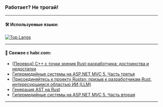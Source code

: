 ### Работает? Не трогай!

---
<!--
#### 🛠️ Technical stack:

![Java](https://img.shields.io/badge/Java-informational?logo=Oracle&style=flat&logoColor=white&color=FF4500)
![Kotlin](https://img.shields.io/badge/Kotlin-informational?logo=Kotlin&style=flat&logoColor=white&color=774D97)
![TS](https://img.shields.io/badge/TypeScript-informational?logo=typeScript&style=flat&logoColor=black&color=017acc)
![Python](https://img.shields.io/badge/Python-informational?logo=Python&style=flat&logoColor=black&color=ffdd54) <br>
![Spring](https://img.shields.io/badge/Spring-informational?logo=Spring&style=flat&logoColor=white&color=6DB33F) 
![SpringBoot](https://img.shields.io/badge/SpringBoot-informational?logo=SpringBoot&style=flat&logoColor=white&color=6DB33F)
![Nest](https://img.shields.io/badge/NestJS-informational?logo=NestJS&style=flat&logoColor=white&color=E0234E) 
![NodeJS](https://img.shields.io/badge/NodeJS-informational?logo=node.js&style=flat&logoColor=white&color=70A760)<br>
![PostgreSQL](https://img.shields.io/badge/PostgreSQL-informational?logo=PostgreSQL&style=flat&logoColor=white&color=DAA520)
![MongoDB](https://img.shields.io/badge/MongoDB-informational?logo=MongoDB&style=flat&logoColor=white&color=870000)
![Apache](https://img.shields.io/badge/Apache-informational?logo=apache&style=flat&logoColor=white&color=f74e28)

___ 
-->

#### 🛠️ Используемые языки:

[![Top Langs](https://github-readme-stats-u2qms2cxw-advtsettinggmailcoms-projects.vercel.app/api/top-langs/?username=zloylis&langs_count=10&hide_title=true&title_color=e6edf3&size_weight=0.5&count_weight=0.5&layout=compact&hide_progress=true&hide_border=true&theme=dracula)](https://github.com/zloylis)

<!---


####  :octocat:&nbsp;&nbsp; Статистика:

![GitHub stats](https://github-readme-stats-u2qms2cxw-advtsettinggmailcoms-projects.vercel.app/api?username=zloylis&show_icons=true&hide_border=true&theme=dracula&title_color=e6edf3&include_all_commits=true&count_private=true&hide_rank=false&hide_title=true&rank_icon=github)
-->
---

#### 💬 Свежее с habr.com:

<!-- BLOG-POST-LIST:START -->
- [[Перевод] C++ с точки зрения Rust-разработчика: достоинства и недостатки](https://habr.com/ru/articles/844988/?utm_source=habrahabr&utm_medium=rss&utm_campaign=844988)
- [Гипермедийные системы на ASP.NET MVC 5. Часть третья](https://habr.com/ru/articles/844984/?utm_source=habrahabr&utm_medium=rss&utm_campaign=844984)
- [Присоединяйтесь к проекту Rustsn: призыв к разработчикам Rust, интересующимся областью ИИ &lpar;LLM&rpar;](https://habr.com/ru/articles/844976/?utm_source=habrahabr&utm_medium=rss&utm_campaign=844976)
- [Генерация AST на Rust](https://habr.com/ru/companies/otus/articles/844120/?utm_source=habrahabr&utm_medium=rss&utm_campaign=844120)
- [Гипермедийные системы на ASP.NET MVC 5. Часть вторая](https://habr.com/ru/articles/844964/?utm_source=habrahabr&utm_medium=rss&utm_campaign=844964)
<!-- BLOG-POST-LIST:END -->

---
